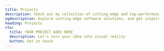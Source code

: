 ```yaml
---
title: Projects
description: Check out my collection of cutting-edge and top-performing software solutions. Feel motivated by my past projects.
ogdescription: Explore cutting-edge software solutions, and get inspired by past projects.
heading: Projects
cta:
  title: YOUR PROJECT GOES HERE
  description: Let's turn your idea into visual reality
  button: Get in touch
---
```

